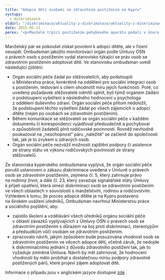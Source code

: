 ```yaml
---
title: "Adopce dětí osobami se zdravotním postižením na Kypru"
vystupy:
  - diskriminace
oldUrl: "/diskriminace/aktuality-z-diskriminace/aktuality-z-diskriminace-2015/adopce-deti-osobami-se-zdravotnim-postizenim-na-kypru/"
date: 2015-05-21
perex: "<p>Manželé trpící postižením pohybového aparátu podali v únoru 2014 podnět ke kyperskému Ombudsmanovi z důvodu diskriminačního a předsudečného zacházení ze strany tamějšího orgánu sociální péče. Ombudsman dospěl k závěru, že kyperský orgán porušil Úmluvu OSN o právech osob se zdravotním postižením.</p>"
---
```


<!-- imported from the old website -->

<p>Manželský pár se pokoušel získat povolení k adopci dítěte, ale v řízení neuspěl. Ombudsman jakožto monitorovací orgán podle Úmluvy OSN o právech osob s postižením vydal stanovisko týkající se práv osob se zdravotním postižením adoptovat dítě. Ve stanovisku ombudsman uvedl následující zjištění:</p><ul><li>Orgán sociální péče žádal po stěžovatelích, aby podstoupili u Ministerstva práce, konkrétně na oddělení pro sociální integraci osob s postižením, testování s cílem ohodnotit míru jejich funkčnosti. Poté, co uvedený požadavek stěžovatelé odmítli splnit, byli týmž orgánem žádáni o podstoupení vyšetření a následného hodnocení u psychologa z oddělení duševního zdraví. Orgán sociální péče přitom nedoložil, že podstoupení těchto vyšetření žádal po všech zájemcích o adopci dítěte (nejen po osobách se zdravotním postižením).</li><li>Během komunikace se stěžovateli se orgán sociální péče v každém dokumentu či korespondenci vyjadřoval předsudečně a pochyboval o způsobilosti žadatelů plnit rodičovské povinnosti. Rovněž nevhodně poukazoval na „neschopnost“ páru „náležitě“ se začlenit do společnosti tak, jak je to zvykem u zdravých osob. </li><li>Orgán sociální péče nezvážil možnosti zajištění podpory či asistence ze strany státu ve výkonu rodičovských povinností ze strany stěžovatelů.</li></ul><p>Ze stanoviska kyperského ombudsmana vyplývá, že orgán sociální péče porušil ustanovení o zákazu diskriminace uvedená v Úmluvě o právech osob se zdravotním postižením, zejména čl. 5, který zahrnuje právo na rodinný život, a dále čl. 23, který zavazuje signatářské státy Úmluvy k přijetí opatření, která omezí diskriminaci osob se zdravotním postižením ve všech oblastech v souvislosti s manželstvím, rodinou a rodičovstvím. Vzhledem k tomu, že proces adopce dítěte je na Kypru postaveno na širokém uvážení úředníků, Ombudsman navrhnul Ministerstvu práce a sociálního pojištění, aby: </p><ul><li>zajistilo školení a vzdělávání všech úředníků orgánu sociální péče v oblasti závazků vyplývajících z Úmluvy OSN o právech osob se zdravotním postižením s důrazem na boj proti diskriminaci, stereotypům a předsudkům vůči osobám se zdravotním postižením.</li><li>zpracovalo návrh, jakým způsobem bude posuzována vhodnost osob se zdravotním postižením ve věcech adopce dětí, včetně záruk, že nedojde k diskriminačnímu jednání z důvodu zdravotního postižení tak, jak to vyžaduje zmíněná Úmluva. Návrh by měl zahrnovat, že hodnocení vhodnosti by mělo probíhat s dostatečnou mírou podpory zdravotně postižených párů, které projeví zájem adoptovat dítě.</li></ul>Informace o případu jsou v anglickém jazyce dostupné <a title="Otevření do nového okna" href="http://www.ombudsman.gov.cy/Ombudsman/ombudsman.nsf/presentationsArchive_gr/presentationsA" target="_blank">zde</a> .
